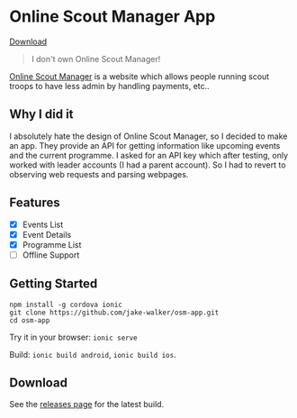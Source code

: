 # Online Scout Manager App

[Download](#download)

> I don't own Online Scout Manager!

[Online Scout Manager](https://www.onlinescoutmanager.co.uk/) is a website which allows people running scout troops to have less admin by handling payments, etc..

## Why I did it

I absolutely hate the design of Online Scout Manager, so I decided to make an app. They provide an API for getting information like upcoming events and the current programme. I asked for an API key which after testing, only worked with leader accounts (I had a parent account). So I had to revert to observing web requests and parsing webpages.

## Features

- [x] Events List
- [x] Event Details
- [x] Programme List
- [ ] Offline Support

## Getting Started

```
npm install -g cordova ionic
git clone https://github.com/jake-walker/osm-app.git
cd osm-app
```

Try it in your browser: `ionic serve`

Build: `ionic build android`, `ionic build ios`.

## Download

See the [releases page](https://github.com/jake-walker/osm-app/releases/) for the latest build.
